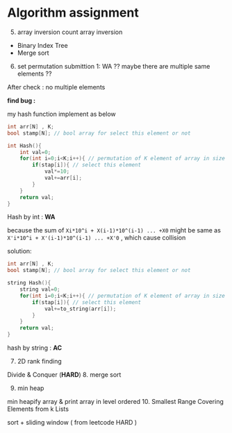 # Algorithm assignment

5. array inversion
count array inversion
 - Binary Index Tree
 - Merge sort
6. set permutation
submittion 1: WA ?? maybe there are multiple same elements ??

After check : no multiple elements

**find bug :**

my hash function implement as below
```c
int arr[N] , K;
bool stamp[N]; // bool array for select this element or not

int Hash(){
    int val=0;
    for(int i=0;i<K;i++){ // permutation of K element of array in size of N
        if(stap[i]){ // select this element
            val*=10;
            val+=arr[i];
        }
    }
    return val;
}
```
Hash by int : **WA**

because the sum of `Xi*10^i + X(i-1)*10^(i-1) ... +X0` might be same as `X'i*10^i + X'(i-1)*10^(i-1) ... +X'0` , which cause collision


solution:
```c
int arr[N] , K;
bool stamp[N]; // bool array for select this element or not

string Hash(){
    string val=0;
    for(int i=0;i<K;i++){ // permutation of K element of array in size of N
        if(stap[i]){ // select this element
            val+=to_string(arr[i]);
        }
    }
    return val;
}
```
hash by string : **AC**

7. 2D rank finding

Divide & Conquer (**HARD**)
8. merge sort 

9. min heap 

min heapify array & print array in level ordered 
10. Smallest Range Covering Elements from k Lists

sort + sliding window ( from leetcode HARD )